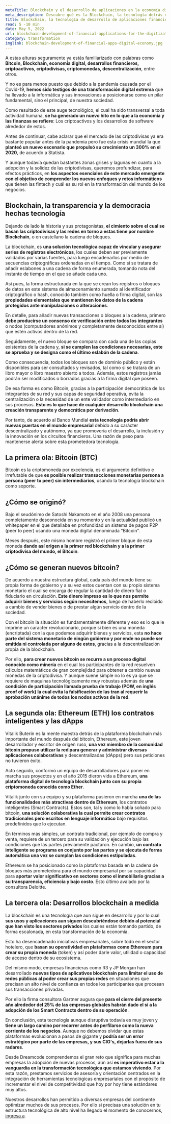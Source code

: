 ```yaml
---
metaTitle: Blockchain y el desarrollo de aplicaciones en la economía digital
meta_description: Descubre qué es la Blockchain, la tecnología detrás del Bitcoin y otros desarrollos que día a día gana mayor terreno en el mundo financiero.
title: Blockchain, la tecnología de desarrollo de aplicaciones financieras que busca digitalizar la economía
read: 5 -10 min
date: May 5, 2022
url: blockchain-development-of-financial-applications-for-the-digitization-of-the-economy
category: transformation
imglink: blockchain-development-of-financial-apps-digital-economy.jpg
---
```


A estas alturas seguramente ya estás familiarizado con palabras como **Bitcoin, Blockchain, economía digital, desarrollos financieros, criptoactivos, criptodivisas, criptomonedas, descentralización**, entre otros.

Y no es para menos puesto que debido a la pandemia causada por el Covid-19, **hemos sido testigos de una transformación digital extrema** que ha llevado a la informática y sus innovaciones a posicionarse como un pilar fundamental, sino el principal, de nuestra sociedad.

Como resultado de este auge tecnológico, el cual ha sido transversal a toda actividad humana, **se ha generado un nuevo hito en lo que a la economía y las finanzas se refiere**: Los criptoactivos y los desarrollos de software alrededor de estos.

Antes de continuar, cabe aclarar que el mercado de las criptodivisas ya era bastante popular antes de la pandemia pero fue esta crisis mundial la que **planteó un nuevo escenario que propulsó su crecimiento un 300% en el 2020**, de acuerdo a Statista.

Y aunque todavía quedan bastantes zonas grises y lagunas en cuanto a la adopción y la solidez de las criptodivisas, queremos profundizar, para efectos prácticos, en **los aspectos esenciales de este mercado emergente con el objetivo de comprender los nuevos enfoques y retos informáticos** que tienen las fintech y cuál es su rol en la transformación del mundo de los negocios.

## Blockchain, la transparencia y la democracia hechas tecnología

Dejando de lado la historia y sus protagonistas, **el cimiento sobre el cual se basan las criptodivisas y las redes en torno a estas tiene por nombre Blockchain**, o en castellano la cadena de bloques.

La blockchain, es **una solución tecnológica capaz de vincular y asegurar series de registros electrónicos**, los cuales deben ser previamente validados por varias fuentes, para luego encadenarlos por medio de secuencias criptográficas ordenadas en el tiempo. Como si se tratara de añadir eslabones a una cadena de forma enumerada, tomando nota del instante de tiempo en el que se añade cada uno.

Así pues, la forma estructurada en la que se crean los registros o bloques de datos en este sistema de almacenamiento sumado al identificador criptográfico o hash, conocido también como huella o firma digital, son las **propiedades elementales que mantienen los datos de la cadena protegidos ante manipulaciones o alteraciones**.

En detalle, para añadir nuevas transacciones o bloques a la cadena, primero **debe producirse un consenso de verificación entre todos los integrantes** o nodos (computadores anónimos y completamente desconocidos entre sí) que estén activos dentro de la red.

Seguidamente, el nuevo bloque se compara con cada una de las copias existentes de la cadena y, **si se cumplen las condiciones necesarias, este se aprueba y se designa como el último eslabón de la cadena**.

Como consecuencia, todos los bloques son de dominio público y están disponibles para ser consultados y revisados, tal como si se tratara de un libro mayor o libro maestro abierto a todos. Además, estos registros jamás podrán ser modificados o borrados gracias a la firma digital que poseen.

De esa forma es como Bitcoin, gracias a la participación democrática de los integrantes de su red y sus capas de seguridad operativa, evita la centralización o la necesidad de un ente validador como intermediario en sus procesos. **Esto es lo que hace de cualquier desarrollo blockchain una creación transparente y democrática por derivación**.

Por tanto, de acuerdo al Banco Mundial **esta tecnología podría abrir nuevas puertas en el mundo empresarial** debido a su carácter descentralizado y autónomo, ya que promovería el desarrollo, la inclusión y la innovación en los circuitos financieros. Una razón de peso para mantenerse alerta sobre esta prometedora tecnología.

## La primera ola: Bitcoin (BTC)

Bitcoin es la criptomoneda por excelencia, es el argumento definitivo e irrefutable de que **es posible realizar transacciones monetarias persona a persona (peer to peer) sin intermediarios**, usando la tecnología blockchain como soporte.

## ¿Cómo se originó?

Bajo el seudónimo de Satoshi Nakamoto en el año 2008 una persona completamente desconocida en su momento y en la actualidad publicó un whitepaper en el que detallaba en profundidad un sistema de pagos P2P (peer to peer) usando una moneda digital denominada “Bitcoin”.

Meses después, este mismo hombre registró el primer bloque de esta moneda **dando así origen a la primer red blockchain y a la primer criptodivisa del mundo, el Bitcoin**.

## ¿Cómo se generan nuevos bitcoin?

De acuerdo a nuestra estructura global, cada país del mundo tiene su propia forma de gobierno y a su vez estos cuentan con su propio sistema monetario el cual se encarga de regular la cantidad de dinero fiat o fiduciario en circulación. **Este dinero impreso es lo que nos permite adquirir bienes y servicios según necesitemos**, luego de haberlo recibido a cambio de vender bienes o de prestar algún servicio dentro de la sociedad.

Con el bitcoin la situación es fundamentalmente diferente y eso es lo que le imprime un caracter revolucionario, porque si bien es una moneda (encriptada) con la que podemos adquirir bienes y servicios, esta **no hace parte del sistema monetario de ningún gobierno y por ende no puede ser emitida ni controlada por alguno de estos**, gracias a la descentralización propia de la blockchain.

Por ello, **para crear nuevos bitcoin se recurre a un proceso digital conocido como minería** en el cual los participantes de la red resuelven cálculos matemáticos de gran complejidad para obtener a cambio nuevas monedas de la criptodivisa. Y aunque suene simple no lo es ya que se requiere de maquinas tecnológicamente muy robustas además de **una condición de participación llamada prueba de trabajo (POW, en inglés proof of work) la cual evita la falsificación de las tran al requerir la aprobación unánime de todos los nodos activos de la red**.

## La segunda ola: Ethereum (ETH) los contratos inteligentes y las dApps

Vitalik Buterin es la mente maestra detrás de la plataforma blockchain más importante del mundo después del bitcoin, Ethereum, este joven desarrollador y escritor de origen ruso, **una vez miembro de la comunidad bitcoin propuso utilizar la red para generar y administrar diversas aplicaciones colaborativas** y descentralizadas (dApps) pero sus peticiones no tuvieron éxito.

Acto seguido, conformó un equipo de desarrolladores para poner en marcha sus proyectos y en el año 2015 dieron vida a Ethereum, **una plataforma digital de tecnología blockchain junto con su propia criptomoneda conocida como Ether**.

Vitalik junto con su equipo y su plataforma pusieron en marcha **una de las funcionalidades más atractivas dentro de Ethereum**, los contratos inteligentes (Smart Contracts). Estos son, tal y como lo había soñado para bitcoin, **una solución colaborativa la cual permite crear contratos tradicionales pero escritos en lenguaje informático** bajo requisitos predefinidos que lo ejecutan.

En términos más simples, un contrato tradicional, por ejemplo de compra y venta, requiere de un tercero para su validación y ejecución bajo las condiciones que las partes previamente pactaron. En cambio, **un contrato inteligente se programa en conjunto por las partes y se ejecuta de forma automática una vez se cumplan las condiciones estipuladas**.

Ethereum se ha posicionado como la plataforma basada en la cadena de bloques más prometedora para el mundo empresarial por su capacidad para **aportar valor significativo en sectores como el inmobiliario gracias a su transparencia, eficiencia y bajo costo**. Esto último avalado por la consultora Deloitte.

## La tercera ola: Desarrollos blockchain a medida

La blockchain es una tecnología que aun sigue en desarrollo y por lo cual **sus usos y aplicaciones aun siguen descubriéndose debido al potencial que han visto los sectores privados** los cuales están tomando partido, de forma escalonada, en esta transformación de la economía.

Esto ha desencadenado iniciativas empresariales, sobre todo en el sector hotelero, que **basan su operatividad en plataformas como Ethereum para crear su propia moneda** (token) y así poder darle valor, utilidad o capacidad de acceso dentro de su ecosistema.

Del mismo modo, empresas financieras como R3 y JP Morgan han desarrollado **nuevos tipos de aplicativos blockchain para limitar el uso de redes públicas al poder crear sus propias redes** en situaciones que precisan un alto nivel de confianza en todos los participantes que procesan sus transacciones privadas.

Por ello la firma consultora Gartner augura que **para el cierre del presente año alrededor del 25% de las empresas globales habrán dado el si a la adopción de los Smart Contracts dentro de su operación**.

En conclusión, esta tecnología aunque disruptiva todavía es muy joven y **tiene un largo camino por recorrer antes de perfilarse como la nueva corriente de los negocios**. Aunque no debemos olvidar que estas plataformas evolucionan a pasos de gigante y **podría ser un error estratégico por parte de las empresas, y sus CIO's, dejarlas fuera de sus radares**.

Desde Dreamcode comprendemos el gran reto que significa para muchas empresas la adopción de nuevas procesos, aún así **es imperativo estar a la vanguardia en la transformación tecnológica que estamos viviendo**. Por esta razón, prestamos servicios de asesoría y orientación centrados en la integración de herramientas tecnológicas empresariales con el propósito de incrementar el nivel de competitividad que hoy por hoy tiene estándares muy altos.

Nuestros desarrollos han permitido a diversas empresas del continente optimizar muchos de sus procesos. Por ello si precisas una solución en tu estructura tecnológica de alto nivel ha llegado el momento de conocernos, [ingresa a](https://www.dreamcodesoft.com/es/services).
